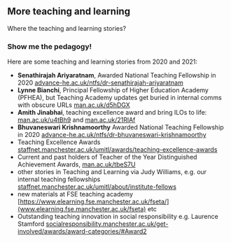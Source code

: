 ## More teaching and learning

Where the teaching and learning stories?

### Show me the pedagogy!

Here are some teaching and learning stories from 2020 and 2021:


* **Senathirajah Ariyaratnam**, Awarded National Teaching Fellowship in 2020 [advance-he.ac.uk/ntfs/dr-senathirajah-ariyaratnam](https://www.advance-he.ac.uk/ntfs/dr-senathirajah-ariyaratnam)
* **Lynne Bianchi**, Principal Fellowship of Higher Education Academy (PFHEA), but Teaching Academy updates get buried in internal comms with obscure URLs  [man.ac.uk/d5hDGX](http://man.ac.uk/d5hDGX)
*  **Amith Jinabhai**, teaching excellence award and bring ILOs to life: [man.ac.uk/u4tBh9](http://man.ac.uk/u4tBh9) and [man.ac.uk/21RlAf](http://man.ac.uk/21RlAf)
*  **Bhuvaneswari Krishnamoorthy** Awarded National Teaching Fellowship in 2020 [advance-he.ac.uk/ntfs/dr-bhuvaneswari-krishnamoorthy](https://www.advance-he.ac.uk/ntfs/dr-bhuvaneswari-krishnamoorthy)
* Teaching Excellence Awards [staffnet.manchester.ac.uk/umitl/awards/teaching-excellence-awards](https://www.staffnet.manchester.ac.uk/umitl/awards/teaching-excellence-awards/)
* Current and past holders of Teacher of the Year Distinguished Achievement Awards, [man.ac.uk/tbeS7U](http://man.ac.uk/tbeS7U)
*  other stories in Teaching and Learning via Judy Williams, e.g. our internal teaching fellowships [staffnet.manchester.ac.uk/umitl/about/institute-fellows](https://www.staffnet.manchester.ac.uk/umitl/about/institute-fellows/)
*  new materials at FSE teaching academy [https://www.elearning.fse.manchester.ac.uk/fseta/](www.elearning.fse.manchester.ac.uk/fseta) etc
*  Outstanding teaching innovation in social responsibility e.g. Laurence Stamford [socialresponsibility.manchester.ac.uk/get-involved/awards/award-categories/#Award2](http://www.socialresponsibility.manchester.ac.uk/get-involved/awards/award-categories/#Award2)

<!--
### Jekyll Themes

Your Pages site will use the layout and styles from the Jekyll theme you have selected in your [repository settings](https://github.com/dullhunk/teaching-and-learning/settings/pages). The name of this theme is saved in the Jekyll `_config.yml` configuration file.

### Support or Contact

Having trouble with Pages? Check out our [documentation](https://docs.github.com/categories/github-pages-basics/) or [contact support](https://support.github.com/contact) and we’ll help you sort it out.-->
